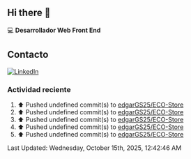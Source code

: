 ## Hi there 👋

:computer: **Desarrollador Web Front End**

## Contacto
[![LinkedIn](https://img.shields.io/badge/LinkedIn-0A66C2?style=for-the-badge&logo=linkedin&logoColor=white)](https://www.linkedin.com/in/edgar-garc%C3%ADa-a91898289/)

### Actividad reciente
<!--RECENT_ACTIVITY:start-->
1. ⬆️ Pushed undefined commit(s) to [edgarGS25/ECO-Store](https://github.com/edgarGS25/ECO-Store)<br>
2. ⬆️ Pushed undefined commit(s) to [edgarGS25/ECO-Store](https://github.com/edgarGS25/ECO-Store)<br>
3. ⬆️ Pushed undefined commit(s) to [edgarGS25/ECO-Store](https://github.com/edgarGS25/ECO-Store)<br>
4. ⬆️ Pushed undefined commit(s) to [edgarGS25/ECO-Store](https://github.com/edgarGS25/ECO-Store)<br>
5. ⬆️ Pushed undefined commit(s) to [edgarGS25/ECO-Store](https://github.com/edgarGS25/ECO-Store)<br>
<!--RECENT_ACTIVITY:end-->
<!--RECENT_ACTIVITY:last_update-->
Last Updated: Wednesday, October 15th, 2025, 12:42:46 AM
<!--RECENT_ACTIVITY:last_update_end-->
